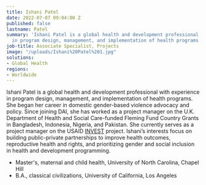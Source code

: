 ```yaml
---
title: Ishani Patel
date: 2022-07-07 09:04:00 Z
published: false
lastname: Patel
summary: 'Ishani Patel is a global health and development professional with experience
  in program design, management, and implementation of health programs. '
job-title: Associate Specialist, Projects
image: "/uploads/Ishani%20Patel%201.jpg"
solutions:
- Global Health
regions:
- Worldwide
---
```


Ishani Patel is a global health and development professional with experience in program design, management, and implementation of health programs. She began her career in domestic gender-based violence advocacy and policy. Since joining DAI, she has worked as a project manager on the U.K. Department of Health and Social Care-funded Fleming Fund Country Grants in Bangladesh, Indonesia, Nigeria, and Pakistan. She currently serves as a project manager on the USAID [INVEST](https://www.dai.com/our-work/projects/worldwide-the-invest-project) project. Ishani’s interests focus on building public-private partnerships to improve health outcomes, reproductive health and rights, and prioritizing gender and social inclusion in health and development programming.

* Master's, maternal and child health, University of North Carolina, Chapel Hill
* B.A., classical civilizations, University of California, Los Angeles